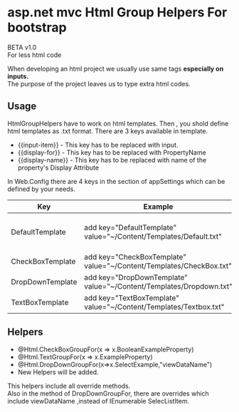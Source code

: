 <h1>asp.net mvc Html Group Helpers For bootstrap</h1>
BETA v1.0<br/>
For less html code
<p>
  When developing an html project  we usually use same tags <strong> especially on  inputs.</strong> 
<br/> The purpose of the project leaves us to type extra html codes.
</p>

<h2>Usage</h2>
<p>
HtmlGroupHelpers have to work on html templates.
  Then , you shold define  html templates as .txt format.
  There are 3 keys available in template. 
<ul>
<li>{{input-item}} - This key has to be replaced with input. </li>
<li>{{display-for}} - This key has to be replaced with PropertyName </li>
<li>{{display-name}} - This key has to be replaced with name of the property's Display Attribute </li>
</ul>

In Web.Config there are 4 keys in the section of appSettings which can be defined by your needs.
<table>
<thead>
<tr>
<th>Key</th><th>Example</th><th>What For</th><th>Required</th>
</tr>
</thead>
<tbody>
<tr>
<td>
DefaultTemplate
</td>
<td>add key="DefaultTemplate" value="~/Content/Templates/Default.txt"</td>
<td>DefaultTemplate will be used on all undefined templates</td>
<td>Yes</td>
</tr>
<tr>
<td>CheckBoxTemplate</td>
<td>add key="CheckBoxTemplate" value="~/Content/Templates/CheckBox.txt"</td>
<td>This will be use for checkboxes.</td>
<td>No</td></tr>
<tr>
<td>DropDownTemplate</td>
<td>add key="DropDownTemplate" value="~/Content/Templates/Dropdown.txt"</td>
<td>This will be use for dropdowns. </td>
<td>No</td>
</tr>
<td>TextBoxTemplate</td>
<td>add key="TextBoxTemplate" value="~/Content/Templates/Textbox.txt"</td>
<td>This will be use for dropdowns. </td>
<td>No</td>
</tr>
</tbody>
</table>

</p>

<h2>Helpers</h2>
<ul>
<li>@Html.CheckBoxGroupFor(x => x.BooleanExampleProperty)</li>
<li>@Html.TextGroupFor(x => x.ExampleProperty)</li>
<li>@Html.DropDownGroupFor(x=>x.SelectExample,"viewDataName")</li>
<li>New Helpers will be added.</li>
</ul>
This helpers  include all  override methods.<br/>
Also in the method of DropDownGroupFor, there are overrides which include viewDataName ,instead of  IEnumerable SelecListItem.

